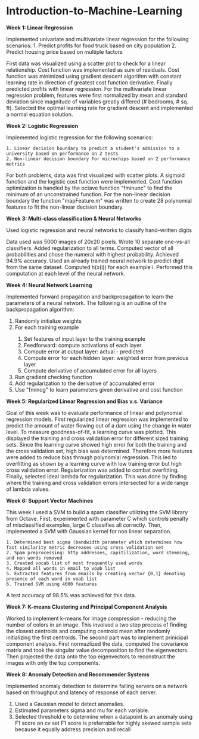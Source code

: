 # Introduction-to-Machine-Learning

<b>Week 1: Linear Regression</b>
  
  Implemented univariate and multivariate linear regression for the following scenarios:
    1. Predict profits for food truck based on city population
    2. Predict housing price based on multiple factors
  
  First data was visualized using a scatter plot to check for a linear relationship.  Cost function was implemented as sum of residuals. Cost function was minimized using gradient descent algorithm with constant learning rate in direction of greatest cost function derivative.  Finally predicted profits with linear regression.  For the multivariate linear regression problem, features were first normalized by mean and standard deviation since magnitude of variables greatly differed (# bedrooms, # sq. ft). Selected the optimal learning rate for gradient descent and implemented a normal equation solution.

<b>Week 2: Logistic Regression</b>

  Implemented logistic regression for the following scenarios:

    1. Linear decision boundary to predict a student's admission to a university based on performance on 2 tests
    2. Non-linear decision boundary for microchips based on 2 performance metrics

  For both problems, data was first visualized with scatter plots.  A sigmoid function and the logistic cost function 
  were implemented.  Cost function optimization is handled by the octave function "fminunc" to find the minimum of an 
  unconstrained function.  For the non-linear decision boundary the function "mapFeature.m" was written to create 28 
  polynomial features to fit the non-linear decision boundary.
  
<b>Week 3: Multi-class classification & Neural Networks</b>

  Used logistic regression and neural networks to classify hand-written digits
  
  Data used was 5000 images of 20x20 pixels. Wrote 10 separate one-vs-all classifiers.  Added regularization to all 
  terms.  Computed vector of all probabilities and chose the numeral with highest probability.  Achieved 94.9% 
  accuracy.  Used an already trained neural network to predict digit from the same dataset. Computed h(x(i)) for 
  each example i.  Performed this computation at each level of the neural network.
  
<b>Week 4: Neural Network Learning</b>
  
  Implemented forward propagation and backpropagation to learn the parameters of a neural network.
  The following is an outline of the backpropagation algorithm:
    <ol>
      <li>Randomly initialize weights</li>
      <li>For each training example</li>
        <ol>
          <li>Set features of input layer to the training example </li>
          <li>Feedforward: compute activations of each layer </li>
          <li>Compute error at output layer: actual - predicted </li>
          <li>Compute error for each hidden layer: weighted error from previous layer </li>
          <li>Compute derivative of accumulated error for all layers </li>
        </ol>
      <li>Run gradient checking function </li>
      <li>Add regularization to the derivative of accumulated error </li>
      <li>Use "fmincg" to learn parameters given derivative and cost function</li>
    </ol>
      
<b>Week 5: Regularized Linear Regression and Bias v.s. Variance</b>

  Goal of this week was to evaluate performance of linear and polynomial regression models.  First regularized linear regression was implemented to predict the amount of water flowing out of a dam using the change in water level. To measure goodness-of-fit, a learning curve was plotted.  This displayed the training and cross validation error for different sized training sets.  Since the learning curve showed high error for both the training and the cross validation set, high bias was determined.  Therefore more features were added to reduce bias through polynomial regression.  This led to overfitting as shown by a learning curve with low training error but high cross validation error.  Regularization was added to combat overfitting.  Finally, selected ideal lambda for regularization.  This was done by finding where the training and cross validation errors intersected for a wide range of lambda values.
  

<b>Week 6: Support Vector Machines</b>

  This week I used a SVM to build a spam classifier utilizing the SVM library from Octave. First, experimented with parameter C which controls penalty of misclassified examples, large C classifies all correctly.  Then, implemented a SVM with Gaussian kernel for non linear separation.  
  
    1. Determined best sigma (bandwidth parameter which determines how fast similarity metric decreases using cross validation set
    2. Spam preprocessing: http addresses, capitilization, word stemming, and non words removed
    3. Created vocab list of most frequently used words
    4. Mapped all words in email to voab list
    5. Extracted features from emails by creating vector {0,1} denoting presence of each word in voab list
    6. Trained SVM using 4000 features 
    
  A test accuracy of 98.5% was achieved for this data.
  
<b>Week 7: K-means Clustering and Principal Component Analysis</b>

  Worked to implement k-means for image compression - reducing the number of colors in an image.  This involved a two step process of finding the closest centroids and computing centroid mean after randomly initializing the first centroids.  The second part was to implement prinicipal component analysis.  First normazlized the data, computed the covariance matrix and took the singular value decomposition to find the eigenvectors.  Then projected the data onto the top eigenvectors to reconstruct the images with only the top components.
  
<b>Week 8: Anomaly Detection and Recommender Systems</b>
  
  Implemented anomaly detection to determine failing servers on a network based on throughput and latency of response of each server.  
  1. Used a Gaussian model to detect anomalies.  
  2. Estimated parameters sigma and mu for each variable.
  3. Selected threshold e to determine when a datapoint is an anomaly using F1 score on cv set
      F1 score is preferrable for highly skewed sample sets because it equally address precision and recall
